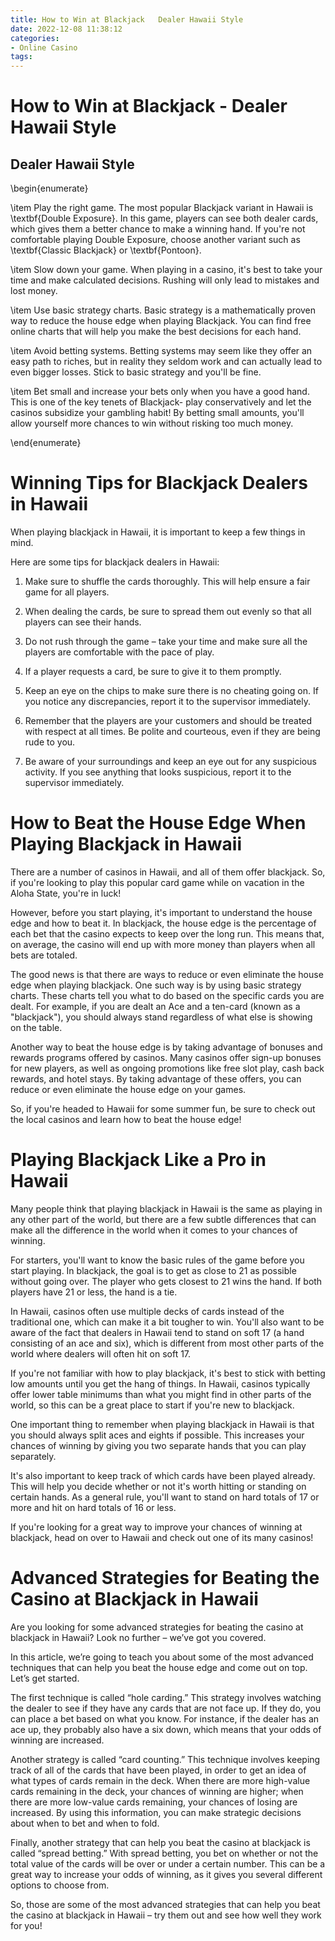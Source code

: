 ```yaml
---
title: How to Win at Blackjack   Dealer Hawaii Style
date: 2022-12-08 11:38:12
categories:
- Online Casino
tags:
---
```



#  How to Win at Blackjack - Dealer Hawaii Style

## Dealer Hawaii Style

\begin{enumerate}

\item Play the right game. The most popular Blackjack variant in Hawaii is \textbf{Double Exposure}. In this game, players can see both dealer cards, which gives them a better chance to make a winning hand. If you're not comfortable playing Double Exposure, choose another variant such as \textbf{Classic Blackjack} or \textbf{Pontoon}.

\item Slow down your game. When playing in a casino, it's best to take your time and make calculated decisions. Rushing will only lead to mistakes and lost money.

\item Use basic strategy charts. Basic strategy is a mathematically proven way to reduce the house edge when playing Blackjack. You can find free online charts that will help you make the best decisions for each hand.

\item Avoid betting systems. Betting systems may seem like they offer an easy path to riches, but in reality they seldom work and can actually lead to even bigger losses. Stick to basic strategy and you'll be fine.

\item Bet small and increase your bets only when you have a good hand. This is one of the key tenets of Blackjack- play conservatively and let the casinos subsidize your gambling habit! By betting small amounts, you'll allow yourself more chances to win without risking too much money.

\end{enumerate}

#  Winning Tips for Blackjack Dealers in Hawaii

When playing blackjack in Hawaii, it is important to keep a few things in mind.

Here are some tips for blackjack dealers in Hawaii:

1. Make sure to shuffle the cards thoroughly. This will help ensure a fair game for all players.

2. When dealing the cards, be sure to spread them out evenly so that all players can see their hands.

3. Do not rush through the game – take your time and make sure all the players are comfortable with the pace of play.

4. If a player requests a card, be sure to give it to them promptly.

5. Keep an eye on the chips to make sure there is no cheating going on. If you notice any discrepancies, report it to the supervisor immediately.

6. Remember that the players are your customers and should be treated with respect at all times. Be polite and courteous, even if they are being rude to you.

7. Be aware of your surroundings and keep an eye out for any suspicious activity. If you see anything that looks suspicious, report it to the supervisor immediately.

#  How to Beat the House Edge When Playing Blackjack in Hawaii 

There are a number of casinos in Hawaii, and all of them offer blackjack. So, if you're looking to play this popular card game while on vacation in the Aloha State, you're in luck!

However, before you start playing, it's important to understand the house edge and how to beat it. In blackjack, the house edge is the percentage of each bet that the casino expects to keep over the long run. This means that, on average, the casino will end up with more money than players when all bets are totaled.

The good news is that there are ways to reduce or even eliminate the house edge when playing blackjack. One such way is by using basic strategy charts. These charts tell you what to do based on the specific cards you are dealt. For example, if you are dealt an Ace and a ten-card (known as a "blackjack"), you should always stand regardless of what else is showing on the table.

Another way to beat the house edge is by taking advantage of bonuses and rewards programs offered by casinos. Many casinos offer sign-up bonuses for new players, as well as ongoing promotions like free slot play, cash back rewards, and hotel stays. By taking advantage of these offers, you can reduce or even eliminate the house edge on your games.

So, if you're headed to Hawaii for some summer fun, be sure to check out the local casinos and learn how to beat the house edge!

#  Playing Blackjack Like a Pro in Hawaii 

Many people think that playing blackjack in Hawaii is the same as playing in any other part of the world, but there are a few subtle differences that can make all the difference in the world when it comes to your chances of winning.

For starters, you'll want to know the basic rules of the game before you start playing. In blackjack, the goal is to get as close to 21 as possible without going over. The player who gets closest to 21 wins the hand. If both players have 21 or less, the hand is a tie.

In Hawaii, casinos often use multiple decks of cards instead of the traditional one, which can make it a bit tougher to win. You'll also want to be aware of the fact that dealers in Hawaii tend to stand on soft 17 (a hand consisting of an ace and six), which is different from most other parts of the world where dealers will often hit on soft 17.

If you're not familiar with how to play blackjack, it's best to stick with betting low amounts until you get the hang of things. In Hawaii, casinos typically offer lower table minimums than what you might find in other parts of the world, so this can be a great place to start if you're new to blackjack.

One important thing to remember when playing blackjack in Hawaii is that you should always split aces and eights if possible. This increases your chances of winning by giving you two separate hands that you can play separately.

It's also important to keep track of which cards have been played already. This will help you decide whether or not it's worth hitting or standing on certain hands. As a general rule, you'll want to stand on hard totals of 17 or more and hit on hard totals of 16 or less.

If you're looking for a great way to improve your chances of winning at blackjack, head on over to Hawaii and check out one of its many casinos!

#  Advanced Strategies for Beating the Casino at Blackjack in Hawaii

Are you looking for some advanced strategies for beating the casino at blackjack in Hawaii? Look no further – we’ve got you covered.

In this article, we’re going to teach you about some of the most advanced techniques that can help you beat the house edge and come out on top. Let’s get started.

The first technique is called “hole carding.” This strategy involves watching the dealer to see if they have any cards that are not face up. If they do, you can place a bet based on what you know. For instance, if the dealer has an ace up, they probably also have a six down, which means that your odds of winning are increased.

Another strategy is called “card counting.” This technique involves keeping track of all of the cards that have been played, in order to get an idea of what types of cards remain in the deck. When there are more high-value cards remaining in the deck, your chances of winning are higher; when there are more low-value cards remaining, your chances of losing are increased. By using this information, you can make strategic decisions about when to bet and when to fold.

Finally, another strategy that can help you beat the casino at blackjack is called “spread betting.” With spread betting, you bet on whether or not the total value of the cards will be over or under a certain number. This can be a great way to increase your odds of winning, as it gives you several different options to choose from.

So, those are some of the most advanced strategies that can help you beat the casino at blackjack in Hawaii – try them out and see how well they work for you!